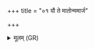 +++
title = "०१ यौ ते मातोन्ममार्ज"

+++
<details><summary>मूलम् (GR)</summary>

यौ ते मातोन्ममार्ज  
जातायाः पतिवेदनौ ।  
दुर्णामा तत्र मा गृधद्  
अलिंश उत वत्सपः ॥
</details>